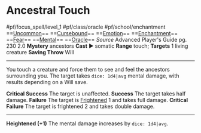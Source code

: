 # Ancestral Touch
#pf/focus_spell/level_1 #pf/class/oracle #pf/school/enchantment 
==[Uncommon](../../../Traits/Uncommon.md)== ==[Cursebound](../../../Traits/Cursebound.md)== ==[Emotion](../../../Traits/Emotion.md)== ==[Enchantment](../../../Traits/Enchantment.md)== ==[Fear](../../Spells/Level%201/Fear.md)== ==[Mental](../../../Traits/Mental.md)== ==[Oracle](../../../Traits/Oracle.md)==
*Source* Advanced Player's Guide pg. 230 2.0
**Mystery** ancestors
**Cast** ► somatic
**Range** touch; **Targets** 1 living creature
**Saving Throw** Will

---
You touch a creature and force them to see and feel the ancestors surrounding you. The target takes `dice: 1d4|avg` mental damage, with results depending on a Will save.

**Critical Success** The target is unaffected.
**Success** The target takes half damage.
**Failure** The target is [Frightened](../../../Conditions/Frightened.md) 1 and takes full damage.
**Critical Failure** The target is frightened 2 and takes double damage.

<hr>

**Heightened (+1)** The mental damage increases by `dice: 1d4|avg`.